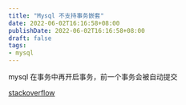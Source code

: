```yaml
---
title: "Mysql 不支持事务嵌套"
date: 2022-06-02T16:16:58+08:00
publishDate: 2022-06-02T16:16:58+08:00
draft: false
tags:
- mysql
---
```


mysql 在事务中再开启事务，前一个事务会被自动提交

[stackoverflow](https://stackoverflow.com/questions/1306869/are-nested-transactions-allowed-in-mysql)

